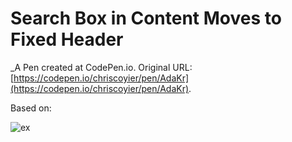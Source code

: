 # Search Box in Content Moves to Fixed Header
 _A Pen created at CodePen.io. Original URL: [https://codepen.io/chriscoyier/pen/AdaKr](https://codepen.io/chriscoyier/pen/AdaKr).

 Based on:

![ex](http://i.imgur.com/v2xh5wf.gif)